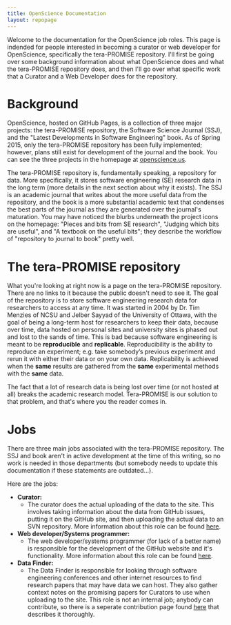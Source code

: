 ```yaml
---
title: OpenScience Documentation
layout: repopage
---
```


Welcome to the documentation for the OpenScience job roles. This page is indended for people interested in 
becoming a curator or web developer for OpenScience, specifically the tera-PROMISE repository. I'll first be 
going over some background information about what OpenScience does and what the tera-PROMISE repository does, 
and then I'll go over what specific work that a Curator and a Web Developer does for the repository.

# Background
OpenScience, hosted on GitHub Pages, is a collection of three major projects: the tera-PROMISE repository, the
Software Science Journal (SSJ), and the "Latest Developments in Software Engineering" book. As of Spring 2015, only
the tera-PROMISE repository has been fully implemented; however, plans still exist for development of the journal
and the book. You can see the three projects in the homepage at [openscience.us](http://openscience.us).

The tera-PROMISE repository is, fundamentally speaking, a repository for data. More specifically, it stores
software engineering (SE) research data in the long term (more details in the next section about why it exists).
The SSJ is an academic journal that writes about the more useful data from the repository, and the book is a more
substantial academic text that condenses the best parts of the journal as they are generated over the journal's
maturation. You may have noticed the blurbs underneath the project icons on the homepage: "Pieces and bits from SE
research", "Judging which bits are useful", and "A textbook on the useful bits"; they describe the workflow of
"repository to journal to book" pretty well.

# The tera-PROMISE repository
What you're looking at right now is a page on the tera-PROMISE repository. There are no links to it because the 
public doesn't need to see it. The goal of the repository is to store software engineering research data for 
researchers to access at any time. It was started in 2004 by Dr. Tim Menzies of NCSU and Jelber Sayyad of the 
University of Ottawa, with the goal of being a long-term host for researchers to keep their data, because over 
time, data hosted on personal sites and university sites is phased out and lost to the sands of time. This is bad 
because software engineering is meant to be __reproducible__ and __replicable__. Reproducibility is the ability to 
reproduce an experiment; e.g. take somebody’s previous experiment and rerun it with either their data or on your 
own data. Replicability is achieved when the __same__ results are gathered from the __same__ experimental methods 
with the __same__ data. 

The fact that a lot of research data is being lost over time (or not hosted at all) breaks the academic research 
model. Tera-PROMISE is our solution to that problem, and that's where you the reader comes in.

Jobs
====
There are three main jobs associated with the tera-PROMISE repository. The SSJ and book aren't in active 
development at the time of this writing, so no work is needed in those departments (but somebody needs to update 
this documentation if these statements are outdated...).

Here are the jobs:

* **Curator:**
   * The curator does the actual uploading of the data to the site. This involves taking information about the data from GitHub issues, putting it on the GitHub site, and then uploading the actual data to an SVN repository. More information about this role can be found [here](/docs/curator.html).
* **Web developer/Systems programmer:**
   * The web developer/systems programmer (for lack of a better name) is responsible for the development of the GitHub website and it's functionality. More information about this role can be found [here](/docs/curator.html).
* **Data Finder:**
   * The Data Finder is responsible for looking through software engineering conferences and other internet resources to find research papers that may have data we can host. They also gather context notes on the promising papers for Curators to use when uploading to the site. This role is not an internal job; anybody can contribute, so there is a seperate contribution page found [here](/repo/contribute) that describes it thoroughly.


















